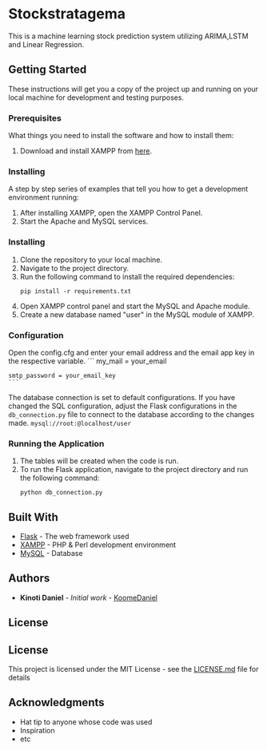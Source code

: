 # Stockstratagema

This is a machine learning stock prediction system utilizing ARIMA,LSTM and Linear Regression.

## Getting Started

These instructions will get you a copy of the project up and running on your local machine for development and testing purposes.

### Prerequisites

What things you need to install the software and how to install them:

1. Download and install XAMPP from [here](https://www.apachefriends.org/index.html).

### Installing

A step by step series of examples that tell you how to get a development environment running:

1. After installing XAMPP, open the XAMPP Control Panel.
2. Start the Apache and MySQL services.

### Installing

1. Clone the repository to your local machine.
2. Navigate to the project directory.
3. Run the following command to install the required dependencies:
    ```
    pip install -r requirements.txt
    ```
4. Open XAMPP control panel and start the MySQL and Apache module.
5. Create a new database named "user" in the MySQL module of XAMPP.

### Configuration
Open the config.cfg and enter your email address and the email app key in the respective variable.
    ```
    my_mail = your_email
    
    smtp_password = your_email_key
    ```

The database connection is set to default configurations. If you have changed the SQL configuration, adjust the Flask configurations in the `db_connection.py` file to connect to the database according to the changes made.
    ```
    mysql://root:@localhost/user
    ```

### Running the Application

1. The tables will be created when the code is run.
2. To run the Flask application, navigate to the project directory and run the following command:
    ```
    python db_connection.py
    ```

## Built With

* [Flask](https://flask.palletsprojects.com/en/2.0.x/) - The web framework used
* [XAMPP](https://www.apachefriends.org/index.html) - PHP & Perl development environment
* [MySQL](https://www.mysql.com/) - Database

## Authors

* **Kinoti Daniel** - *Initial work* - [KoomeDaniel](https://github.com/KoomeDaniel)

## License

## License

This project is licensed under the MIT License - see the [LICENSE.md](LICENSE.md) file for details

## Acknowledgments

* Hat tip to anyone whose code was used
* Inspiration
* etc

